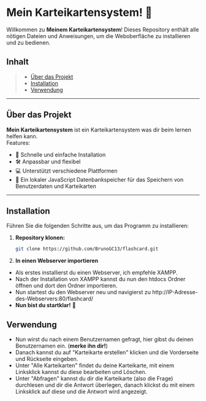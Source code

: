 # Mein Karteikartensystem! 🚀

Willkommen zu **Meinem Karteikartensystem**! Dieses Repository enthält alle nötigen Dateien und Anweisungen, um die Weboberfläche zu installieren und zu bedienen.

## Inhalt
> - [Über das Projekt](#über-das-projekt)
> - [Installation](#installation)
> - [Verwendung](#verwendung)

---

## Über das Projekt
**Mein Karteikartensystem** ist ein Karteikartensystem was dir beim lernen helfen kann.  
Features:
- 🚀 Schnelle und einfache Installation
- 🛠️ Anpassbar und flexibel
- 💻 Unterstützt verschiedene Plattformen
- 💾 Ein lokaler JavaScript Datenbankspeicher für das Speichern von Benutzerdaten und Karteikarten

---

## Installation
Führen Sie die folgenden Schritte aus, um das Programm zu installieren:

1. **Repository klonen:**

   ```bash
   git clone https://github.com/BrunoGC13/flashcard.git

3. **In einen Webserver importieren**
- Als erstes installierst du einen Webserver, ich empfehle XAMPP.
- Nach der Installation von XAMPP kannst du nun den htdocs Ordner öffnen und dort den Ordner importieren.
- Nun startest du den Webserver neu und navigierst zu http://IP-Adresse-des-Webservers:80/flashcard/
- **Nun bist du startklar!** 🚀


## Verwendung
- Nun wirst du nach einem Benutzernamen gefragt, hier gibst du deinen Benutzernamen ein. (**merke ihn dir!**)
- Danach kannst du auf "Karteikarte erstellen" klicken und die Vorderseite und Rückseite eingeben.
- Unter "Alle Karteikarten" findet du deine Karteikarte, mit einem Linksklick kannst du diese bearbeiten und Löschen.
- Unter "Abfragen" kannst du dir die Karteikarte (also die Frage) durchlesen und dir die Antwort überlegen, danach klickst du mit einem Linksklick auf diese und      die Antwort wird angezeigt.
